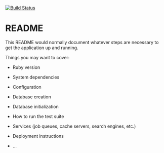 [![Build Status](https://drone.rafaelbelo.com.br/api/badges/dvRush/happy-farmer/status.svg)](https://drone.rafaelbelo.com.br/dvRush/happy-farmer)

# README

This README would normally document whatever steps are necessary to get the
application up and running.

Things you may want to cover:

* Ruby version

* System dependencies

* Configuration

* Database creation

* Database initialization

* How to run the test suite

* Services (job queues, cache servers, search engines, etc.)

* Deployment instructions

* ...
